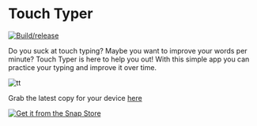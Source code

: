 # Touch Typer 
[![Build/release](https://github.com/kochie/touch-type/actions/workflows/build.yml/badge.svg)](https://github.com/kochie/touch-type/actions/workflows/build.yml)

Do you suck at touch typing? Maybe you want to improve your words per minute? Touch Typer is here to help you out! With this simple app you can practice your typing and improve it over time.

![tt](https://user-images.githubusercontent.com/10809884/182356772-1e944838-fa53-4043-bd8e-216bfd73d0e3.gif)

Grab the latest copy for your device [here](https://github.com/kochie/touch-type/releases/latest)


[![Get it from the Snap Store](https://snapcraft.io/static/images/badges/en/snap-store-black.svg)](https://snapcraft.io/touch-typer)

